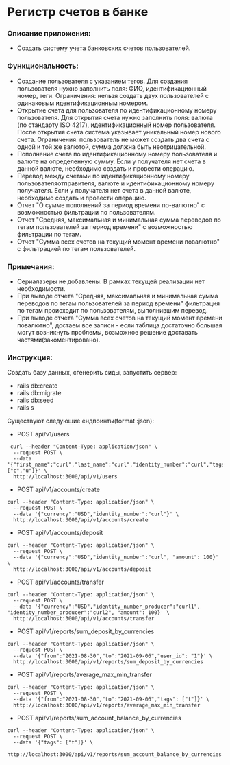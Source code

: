 # Регистр счетов в банке

### Описание приложения:

- Создать систему учета банковских счетов пользователей.

### Функциональность:
- Создание пользователя с указанием тегов.
Для создания пользователя нужно заполнить поля: ФИО,
идентификационный номер, теги.
Ограничения: нельзя создать двух пользователей с одинаковым
идентификационным номером.
- Открытие счета для пользователя по идентификационному номеру
пользователя. Для открытия счета нужно заполнить поля: валюта (по стандарту ISO
4217), идентификационный номер пользователя. После открытия счета
система указывает уникальный номер нового счета.
Ограничения: пользователь не может создать два счета с одной и той же
валютой, сумма должна быть неотрицательной.
- Пополнение счета по идентификационному номеру пользователя и
валюте на определенную сумму. Если у получателя нет счета в данной
валюте, необходимо создать и провести операцию.
- Перевод между счетами по идентификационному номеру пользователяотправителя, валюте и идентификационному номеру получателя. Если у
  получателя нет счета в данной валюте, необходимо создать и провести
  операцию.
- Отчет "О сумме пополнений за период времени по-валютно" с
  возможностью фильтрации по пользователям.
- Отчет "Средняя, максимальная и минимальная сумма переводов по
  тегам пользователей за период времени" с возможностью фильтрации
  по тегам.
- Отчет "Сумма всех счетов на текущий момент времени повалютно" с
  фильтрацией по тегам пользователей.

### Примечания:
- Сериалазеры не добавлены. В рамках текущей реализации нет необходимости.
- При выводе отчета "Средняя, максимальная и минимальная сумма переводов по
  тегам пользователей за период времени" фильтрация по тегам происходит по пользователям, выполнившим перевод.
- При выводе отчета "Сумма всех счетов на текущий момент времени повалютно", достаем все записи - если таблица достаточно большая могут возникнуть проблемы, возможное решение доставать частями(закоментировано).

### Инструкция:

Создать базу данных, сгенерить сиды, запустить сервер:
- rails db:create
- rails db:migrate
- rails db:seed
- rails s

Существуют следующие ендпоинты(format :json):
- POST api/v1/users
```shell
 curl --header "Content-Type: application/json" \
  --request POST \
  --data '{"first_name":"curl","last_name":"curl","identity_number":"curl","tags":["c","u"]}' \
  http://localhost:3000/api/v1/users
```

- POST api/v1/accounts/create
```shell
curl --header "Content-Type: application/json" \
  --request POST \
  --data '{"currency":"USD","identity_number":"curl"}' \
  http://localhost:3000/api/v1/accounts/create
```

- POST api/v1/accounts/deposit
```shell
curl --header "Content-Type: application/json" \
  --request POST \
  --data '{"currency":"USD","identity_number":"curl", "amount": 100}' \
  http://localhost:3000/api/v1/accounts/deposit
```

- POST api/v1/accounts/transfer
```shell
curl --header "Content-Type: application/json" \
  --request POST \
  --data '{"currency":"USD","identity_number_producer":"curl1", "identity_number_producer":"curl2", "amount": 100}' \
  http://localhost:3000/api/v1/accounts/transfer
```

- POST api/v1/reports/sum_deposit_by_currencies
```shell
curl --header "Content-Type: application/json" \
  --request POST \
  --data '{"from":"2021-08-30","to":"2021-09-06","user_id": "1"}' \
  http://localhost:3000/api/v1/reports/sum_deposit_by_currencies
```

- POST api/v1/reports/average_max_min_transfer
```shell
curl --header "Content-Type: application/json" \
  --request POST \
  --data '{"from":"2021-08-30","to":"2021-09-06","tags": ["t"]}' \
  http://localhost:3000/api/v1/reports/average_max_min_transfer
```

- POST api/v1/reports/sum_account_balance_by_currencies
```shell
curl --header "Content-Type: application/json" \
  --request POST \
  --data '{"tags": ["t"]}' \
  http://localhost:3000/api/v1/reports/sum_account_balance_by_currencies
```
